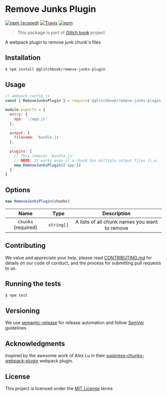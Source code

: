 # Remove Junks Plugin

[![npm (scoped)](https://img.shields.io/npm/v/@glitchbook/remove-junks-plugin.svg?style=flat-square)]()
[![Travis](https://img.shields.io/travis/glitchbook/glitchbook.svg?style=flat-square)]()
[![npm](https://img.shields.io/npm/l/@glitchbook/remove-junks-plugin.svg?style=flat-square)]()

> This package is part of [Glitch book](https://github.com/glitchbook) project

A webpack plugin to remove junk chunk's files

## Installation

```sh
$ npm install @glitchbook/remove-junks-plugin
```

## Usage

```javascript
// webpack.config.js
const { RemoveJunksPlugin } = require('@glitchbook/remove-junks-plugin')

module.exports = {
  entry: {
    app: './app.js'
  },
  ...
  output: {
    filename: 'bundle.js'
  },
  ...
  plugins: [
    // This removes 'bundle.js'
    // NOTE: It works even if a chunk has multiple output files (i.e. if you use a plugin like extract-text-webpack-plugin)
    new RemoveJunksPlugin(['app'])
  ]
}
```

## Options

```javascript
new RemoveJunksPlugin(chunks)
```

| Name                | Type       | Description                                   |
| :-----------------: | :--------: | :-------------------------------------------: |
| `chunks` (required) | `string[]` | A lists of all chunk names you want to remove |

## Contributing

We value and appreciate your help, please read [CONTRIBUTING.md](../../CONTRIBUTING.md) for details on our code of conduct, and the process for submitting pull requests to us.

## Running the tests

```sh
$ npm test
```

## Versioning

We use [semantic-release](https://github.com/semantic-release/semantic-release) for release automation and follow [SemVer](http://semver.org/) guidelines

## Acknowledgments

Inspired by the awesome work of Alex Lu in their [suppress-chunks-webpack-plugin](https://github.com/alxlu/suppress-chunks-webpack-plugin) webpack plugin.

## License

This project is licensed under the [MIT License](./LICENSE) terms
